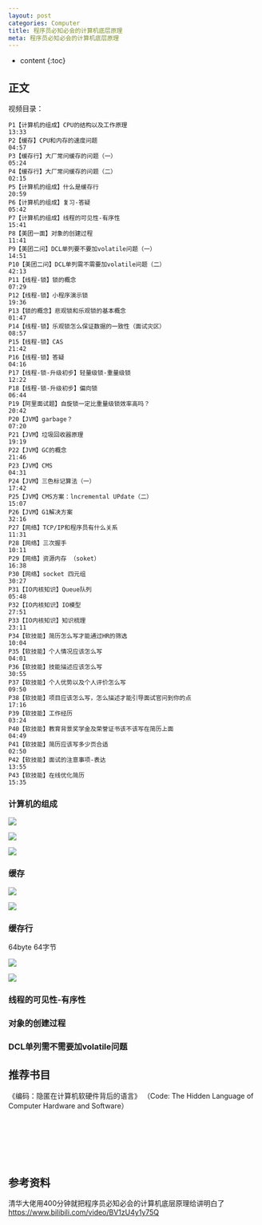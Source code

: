 ```yaml
---
layout: post
categories: Computer
title: 程序员必知必会的计算机底层原理
meta: 程序员必知必会的计算机底层原理
---
```

* content
{:toc}

## 正文

视频目录：
```
P1【计算机的组成】CPU的结构以及工作原理
13:33
P2【缓存】CPU和内存的速度问题
04:57
P3【缓存行】大厂常问缓存的问题（一）
05:24
P4【缓存行】大厂常问缓存的问题（二）
02:15
P5【计算机的组成】什么是缓存行
20:59
P6【计算机的组成】复习-答疑
05:42
P7【计算机的组成】线程的可见性-有序性
15:41
P8【美团一面】对象的创建过程
11:41
P9【美团二问】DCL单列要不要加volatile问题（一）
14:51
P10【美团二问】DCL单列需不需要加volatile问题（二）
42:13
P11【线程-锁】锁的概念
07:29
P12【线程-锁】小程序演示锁
19:36
P13【锁的概念】悲观锁和乐观锁的基本概念
01:47
P14【线程-锁】乐观锁怎么保证数据的一致性（面试灾区）
08:57
P15【线程-锁】CAS
21:42
P16【线程-锁】答疑
04:16
P17【线程-锁-升级初步】轻量级锁-重量级锁
12:22
P18【线程-锁-升级初步】偏向锁
06:44
P19【阿里面试题】自旋锁一定比重量级锁效率高吗？
20:42
P20【JVM】garbage？
07:20
P21【JVM】垃圾回收器原理
19:19
P22【JVM】GC的概念
21:46
P23【JVM】CMS
04:31
P24【JVM】三色标记算法（一）
17:42
P25【JVM】CMS方案：lncremental UPdate（二）
15:07
P26【JVM】G1解决方案
32:16
P27【网络】TCP/IP和程序员有什么关系
11:31
P28【网络】三次握手
10:11
P29【网络】资源内存 （soket）
16:38
P30【网络】socket 四元组
30:27
P31【IO内核知识】Queue队列
05:48
P32【IO内核知识】IO模型
27:51
P33【IO内核知识】知识梳理
23:11
P34【软技能】简历怎么写才能通过HR的筛选
10:04
P35【软技能】个人情况应该怎么写
04:01
P36【软技能】技能描述应该怎么写
30:55
P37【软技能】个人优势以及个人评价怎么写
09:50
P38【软技能】项目应该怎么写，怎么描述才能引导面试官问到你的点
17:16
P39【软技能】工作经历
03:24
P40【软技能】教育背景奖学金及荣誉证书该不该写在简历上面
04:49
P41【软技能】简历应该写多少页合适
02:50
P42【软技能】面试的注意事项-表达
13:55
P43【软技能】在线优化简历
15:35
```

### 计算机的组成

![]({{site.baseurl}}/images/20220608/20220608094123.png)

![]({{site.baseurl}}/images/20220608/20220608094922.png)

![]({{site.baseurl}}/images/20220608/20220608095112.png)


### 缓存

![]({{site.baseurl}}/images/20220608/20220608102030.png)

![]({{site.baseurl}}/images/20220608/20220608102124.png)


### 缓存行

64byte  64字节

![]({{site.baseurl}}/images/20220608/20220608103421.png)

![]({{site.baseurl}}/images/20220608/20220608104824.png)

### 线程的可见性-有序性


### 对象的创建过程


### DCL单列需不需要加volatile问题






## 推荐书目

《编码：隐匿在计算机软硬件背后的语言》 （Code: The Hidden Language of Computer Hardware and Software）





<br/><br/><br/><br/><br/>
## 参考资料

清华大佬用400分钟就把程序员必知必会的计算机底层原理给讲明白了 <https://www.bilibili.com/video/BV1zU4y1y75Q>



